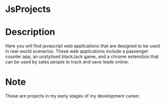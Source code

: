 # JsProjects

# Description
Here you will find javascript web applications that are designed to be used in real-world scenerios. These web applications include a passenger counter app, an unstylised blackJack game, and a chrome extenstion that can be used by sales people to track and save leads online.


# Note
These are projects in my early stages of my development career.